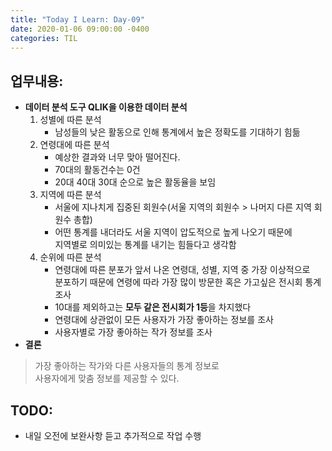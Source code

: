 ```yaml
---
title: "Today I Learn: Day-09"
date: 2020-01-06 09:00:00 -0400
categories: TIL
---
```

**업무내용:**
---
+ **데이터 분석 도구 QLIK을 이용한 데이터 분석**
  1. 성별에 따른 분석
      - 남성들의 낮은 활동으로 인해 통계에서 높은 정확도를 기대하기 힘듦
  2. 연령대에 따른 분석
      - 예상한 결과와 너무 맞아 떨어진다.
      - 70대의 활동건수는 0건
      - 20대 40대 30대 순으로 높은 활동율을 보임
  3. 지역에 따른 분석
      - 서울에 지나치게 집중된 회원수(서울 지역의 회원수 > 나머지 다른 지역 회원수 총합)
      - 어떤 통계를 내더라도 서울 지역이 압도적으로 높게 나오기 때문에<br>
	  지역별로 의미있는 통계를 내기는 힘들다고 생각함
  4. 순위에 따른 분석
      - 연령대에 따른 분포가 앞서 나온 연령대, 성별, 지역 중 가장 이상적으로<br>
	분포하기 때문에 연령에 따라 가장 많이 방문한 혹은 가고싶은 전시회 통계 조사
      - 10대를 제외하고는 **모두 같은 전시회가 1등**을 차지했다
      - 연령대에 상관없이 모든 사용자가 가장 좋아하는 정보를 조사
      - 사용자별로 가장 좋아하는 작가 정보를 조사
+ **결론**
> 가장 좋아하는 작가와 다른 사용자들의 통계 정보로<br>
> 사용자에게 맞춤 정보를 제공할 수 있다.

**TODO:**
---
+ 내일 오전에 보완사항 듣고 추가적으로 작업 수행

